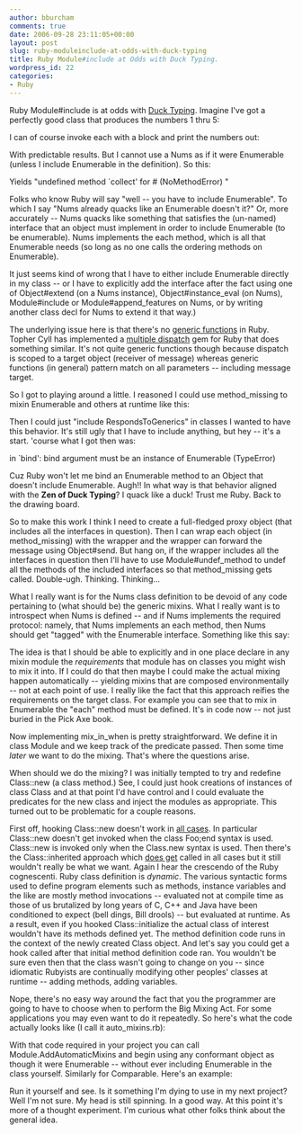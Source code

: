 ```yaml
---
author: bburcham
comments: true
date: 2006-09-28 23:11:05+00:00
layout: post
slug: ruby-moduleinclude-at-odds-with-duck-typing
title: Ruby Module#include at Odds with Duck Typing.
wordpress_id: 22
categories:
- Ruby
---
```


Ruby Module#include is at odds with [Duck Typing](http://en.wikipedia.org/wiki/Duck_typing). Imagine I've got a perfectly good class that produces the numbers 1 thru 5:




I can of course invoke each with a block and print the numbers out:







With predictable results.  But I cannot use a Nums as if it were Enumerable (unless I include Enumerable in the definition).  So this:







Yields "undefined method `collect' for # (NoMethodError) "




Folks who know Ruby will say "well -- you have to include Enumerable".  To which I say "Nums already quacks like an Enumerable doesn't it?"  Or, more accurately -- Nums quacks like something that satisfies the (un-named) interface that an object must implement in order to include Enumerable (to be enumerable).  Nums implements the each method, which is all that Enumerable needs (so long as no one calls the ordering methods on Enumerable).




It just seems kind of wrong that I have to either include Enumerable directly in my class -- or I have to explicitly add the interface after the fact using one of Object#extend (on a Nums instance), Object#instance_eval (on Nums), Module#include or Module#append_features on Nums, or by writing another class decl for Nums to extend it that way.)




The underlying issue here is that there's no [generic functions](http://en.wikipedia.org/wiki/Generic_function) in Ruby.  Topher Cyll has implemented a  [multiple dispatch](http://multi.rubyforge.org/) gem for Ruby that does something similar.  It's not quite generic functions though because dispatch is scoped to a target object (receiver of message) whereas generic functions (in general) pattern match on all parameters -- including message target.




So I got to playing around a little.  I reasoned I could use method_missing to mixin Enumerable and others at runtime like this:







Then I could just "include RespondsToGenerics" in classes I wanted to have this behavior.  It's still ugly that I have to include anything, but hey -- it's a start.  'course what I got then was:




in `bind': bind argument must be an instance of Enumerable (TypeError)




Cuz Ruby won't let me bind an Enumerable method to an Object that doesn't include Enumerable.  Augh!!  In what way is that behavior aligned with the **Zen of Duck Typing**?  I quack like a duck!  Trust me Ruby.  Back to the drawing board.




So to make this work I think I need to create a full-fledged proxy object (that includes all the interfaces in question).  Then I can wrap each object (in method_missing) with the wrapper and the wrapper can forward the message using Object#send.  But hang on, if the wrapper includes all the interfaces in question then I'll have to use Module#undef_method to undef all the methods of the included interfaces so that method_missing gets called.  Double-ugh.  Thinking.  Thinking...




What I really want is for the Nums class definition to be devoid of any code pertaining to (what should be) the generic mixins.  What I really want is to introspect when Nums is defined -- and if Nums implements the required protocol: namely, that Nums implements an each method, then Nums should get "tagged" with the Enumerable interface.  Something like this say:







The idea is that I should be able to explicitly and in one place declare in any mixin module the _requirements_ that module has on classes you might wish to mix it into.  If I could do that then maybe I could make the actual mixing happen automatically -- yielding mixins that are composed environmentally -- not at each point of use.  I really like the fact that this approach reifies the requirements on the target class.  For example you can see that to mix in Enumerable the "each" method must be defined.  It's in code now -- not just buried in the Pick Axe book.




Now implementing mix_in_when is pretty straightforward.  We define it in class Module and we keep track of the predicate passed.  Then some time _later_ we want to do the mixing.  That's where the questions arise.




When should we do the mixing? I was initially tempted to try and redefine Class::new (a class method.)  See, I could just hook creations of instances of class Class and at that point I'd have control and I could evaluate the predicates for the new class and inject the modules as appropriate.  This turned out to be problematic for a couple reasons.




First off, hooking Class::new doesn't work in [all cases](http://blade.nagaokaut.ac.jp/cgi-bin/scat.rb/ruby/ruby-talk/23318).  In particular Class::new doesn't get invoked when the class Foo;end syntax is used.  Class::new is invoked only when the Class.new syntax is used.  Then there's the Class::inherited approach which [does get](http://blade.nagaokaut.ac.jp/cgi-bin/scat.rb/ruby/ruby-talk/194052) called in all cases but it still wouldn't really be what we want.  Again I hear the crescendo of the Ruby cognescenti.  Ruby class definition is _dynamic_.  The various syntactic forms used to define program elements such as methods, instance variables and the like are mostly method invocations -- evaluated not at compile time as those of us brutalized by long years of C, C++ and Java have been conditioned to expect (bell dings, Bill drools) -- but evaluated at runtime.  As a result, even if you hooked Class::initialize the actual class of interest wouldn't have its methods defined yet.  The method definition code runs in the context of the newly created Class object.  And let's say you could get a hook called after that initial method definition code ran.  You wouldn't be sure even then that the class wasn't going to change on you -- since idiomatic Rubyists are continually modifying other peoples' classes at runtime -- adding methods, adding variables.




Nope, there's no easy way around the fact that you the programmer are going to have to choose when to perform the Big Mixing Act.  For some applications you may even want to do it repeatedly.  So here's what the code actually looks like (I call it auto_mixins.rb):







With that code required in your project you can call Module.AddAutomaticMixins and begin using any conformant object as though it were Enumerable -- without ever including Enumerable in the class yourself.  Similarly for Comparable.  Here's an example:







Run it yourself and see.  Is it something I'm dying to use in my next project?  Well I'm not sure.  My head is still spinning. In a good way.  At this point it's more of a thought experiment.  I'm curious what other folks think about the general idea.



